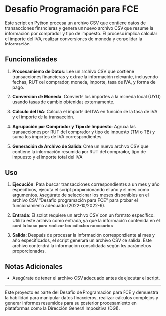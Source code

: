# Desafío Programación para FCE

Este script en Python procesa un archivo CSV que contiene datos de transacciones financieras y genera un nuevo archivo CSV que resume la información por comprador y tipo de impuesto. El proceso implica calcular el importe del IVA, realizar conversiones de moneda y consolidar la información.

## Funcionalidades

1. **Procesamiento de Datos**: Lee un archivo CSV que contiene transacciones financieras y extrae la información relevante, incluyendo fechas, RUT del comprador, moneda, importe, tasa de IVA, y forma de pago.

2. **Conversión de Moneda**: Convierte los importes a la moneda local (UYU) usando tasas de cambio obtenidas externamente.

3. **Cálculo del IVA**: Calcula el importe del IVA en función de la tasa de IVA y el importe de la transacción.

4. **Agrupación por Comprador y Tipo de Impuesto**: Agrupa las transacciones por RUT del comprador y tipo de impuesto (TM o TB) y suma los importes de IVA correspondientes.

5. **Generación de Archivo de Salida**: Crea un nuevo archivo CSV que contiene la información resumida por RUT del comprador, tipo de impuesto y el importe total del IVA.

## Uso

1. **Ejecución**: Para buscar transacciones correspondientes a un mes y año específicos, ejecuta el script proporcionando el año y el mes como argumentos. Asegúrate de seleccionar los meses disponibles en el archivo CSV "Desafio programación para FCE" para probar el funcionamiento adecuado (2022-10/2022-9).

2. **Entrada**: El script requiere un archivo CSV con un formato específico. Utiliza este archivo como entrada, ya que la información contenida en él será la base para realizar los cálculos necesarios

3. **Salida**: Después de procesar la información correspondiente al mes y año especificados, el script generará un archivo CSV de salida. Este archivo contendrá la información consolidada según los parámetros proporcionados.

## Notas Adicionales

- Asegúrate de tener el archivo CSV adecuado antes de ejecutar el script.

---

Este proyecto es parte del Desafío de Programación para FCE y demuestra la habilidad para manipular datos financieros, realizar cálculos complejos y generar informes resumidos para su posterior procesamiento en plataformas como la Dirección General Impositiva (DGI).
